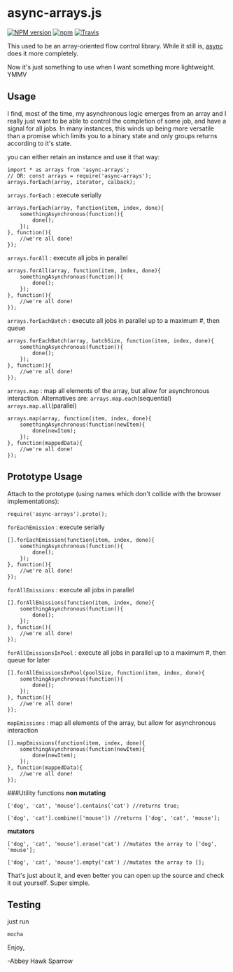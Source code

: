 async-arrays.js
===============

[![NPM version](https://img.shields.io/npm/v/async-arrays.svg)]()
[![npm](https://img.shields.io/npm/dt/async-arrays.svg)]()
[![Travis](https://img.shields.io/travis/khrome/async-arrays.svg)]()

This used to be an array-oriented flow control library. While it still is, [async](https://caolan.github.io/async/v3/) does it more completely.

Now it's just something to use when I want something more lightweight. YMMV

Usage
-----
I find, most of the time, my asynchronous logic emerges from an array and I really just want to be able to control the completion of some job, and have a signal for all jobs. In many instances, this winds up being more versatile than a promise which limits you to a binary state and only groups returns according to it's state. 

you can either retain an instance and use it that way:

    import * as arrays from 'async-arrays';
    // OR: const arrays = require('async-arrays');
    arrays.forEach(array, iterator, calback);
    

`arrays.forEach` : execute serially

    arrays.forEach(array, function(item, index, done){
        somethingAsynchronous(function(){
            done();
        });
    }, function(){
        //we're all done!
    });
    
`arrays.forAll` : execute all jobs in parallel

    arrays.forAll(array, function(item, index, done){
        somethingAsynchronous(function(){
            done();
        });
    }, function(){
        //we're all done!
    });
    
`arrays.forEachBatch` : execute all jobs in parallel up to a maximum #, then queue

    arrays.forEachBatch(array, batchSize, function(item, index, done){
        somethingAsynchronous(function(){
            done();
        });
    }, function(){
        //we're all done!
    });
    
`arrays.map` : map all elements of the array, but allow for asynchronous interaction. Alternatives are: `arrays.map.each`(sequential) `arrays.map.all`(parallel)

    arrays.map(array, function(item, index, done){
        somethingAsynchronous(function(newItem){
            done(newItem);
        });
    }, function(mappedData){
        //we're all done!
    });


Prototype Usage
---------------
Attach to the prototype (using names which don't collide with the browser implementations):

    require('async-arrays').proto();

`forEachEmission` : execute serially

    [].forEachEmission(function(item, index, done){
        somethingAsynchronous(function(){
            done();
        });
    }, function(){
        //we're all done!
    });
    
`forAllEmissions` : execute all jobs in parallel

    [].forAllEmissions(function(item, index, done){
        somethingAsynchronous(function(){
            done();
        });
    }, function(){
        //we're all done!
    });
    
`forAllEmissionsInPool` : execute all jobs in parallel up to a maximum #, then queue for later

    [].forAllEmissionsInPool(poolSize, function(item, index, done){
        somethingAsynchronous(function(){
            done();
        });
    }, function(){
        //we're all done!
    });

`mapEmissions` : map all elements of the array, but allow for asynchronous interaction

    [].mapEmissions(function(item, index, done){
        somethingAsynchronous(function(newItem){
            done(newItem);
        });
    }, function(mappedData){
        //we're all done!
    });
    
###Utility functions
**non mutating**

    ['dog', 'cat', 'mouse'].contains('cat') //returns true;

    ['dog', 'cat'].combine(['mouse']) //returns ['dog', 'cat', 'mouse'];
    
**mutators**
    
    ['dog', 'cat', 'mouse'].erase('cat') //mutates the array to ['dog', 'mouse'];
    
    ['dog', 'cat', 'mouse'].empty('cat') //mutates the array to [];
    

That's just about it, and even better you can open up the source and check it out yourself. Super simple.

Testing
-------
just run
    
    mocha

Enjoy,

-Abbey Hawk Sparrow